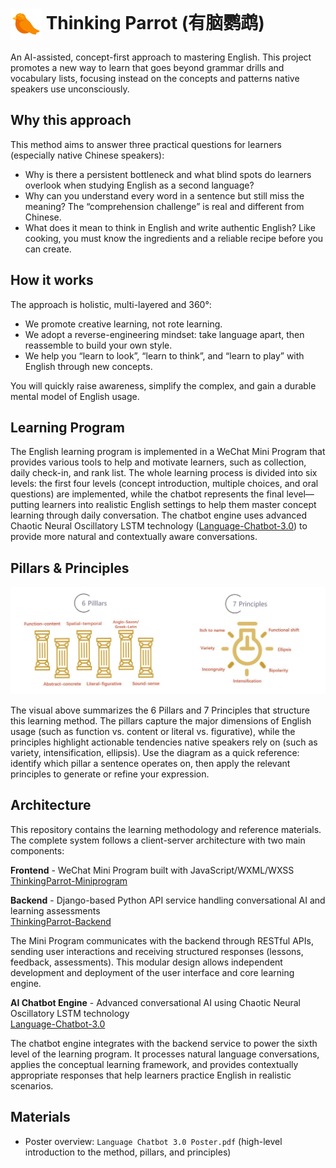 # <img src="LOGO.png" alt="ThinkingParrot Logo" width="50" height="50" align="center"/> Thinking Parrot (有脑鹦鹉)

An AI-assisted, concept-first approach to mastering English. This project promotes a new way to learn that goes beyond grammar drills and vocabulary lists, focusing instead on the concepts and patterns native speakers use unconsciously.

## Why this approach

This method aims to answer three practical questions for learners (especially native Chinese speakers):

- Why is there a persistent bottleneck and what blind spots do learners overlook when studying English as a second language?
- Why can you understand every word in a sentence but still miss the meaning? The “comprehension challenge” is real and different from Chinese.
- What does it mean to think in English and write authentic English? Like cooking, you must know the ingredients and a reliable recipe before you can create.

## How it works

The approach is holistic, multi-layered and 360°:

- We promote creative learning, not rote learning.
- We adopt a reverse-engineering mindset: take language apart, then reassemble to build your own style.
- We help you “learn to look”, “learn to think”, and “learn to play” with English through new concepts.

You will quickly raise awareness, simplify the complex, and gain a durable mental model of English usage.

## Learning Program

The English learning program is implemented in a WeChat Mini Program that provides various tools to help and motivate learners, such as collection, daily check-in, and rank list. The whole learning process is divided into six levels: the first four levels (concept introduction, multiple choices, and oral questions) are implemented, while the chatbot represents the final level—putting learners into realistic English settings to help them master concept learning through daily conversation. The chatbot engine uses advanced Chaotic Neural Oscillatory LSTM technology ([Language-Chatbot-3.0](https://github.com/liafonx/Language-Chatbot-3.0.git)) to provide more natural and contextually aware conversations.

## Pillars & Principles

![Pillars and Principles](./Pillars-and-Principles.png)

The visual above summarizes the 6 Pillars and 7 Principles that structure this learning method. The pillars capture the major dimensions of English usage (such as function vs. content or literal vs. figurative), while the principles highlight actionable tendencies native speakers rely on (such as variety, intensification, ellipsis). Use the diagram as a quick reference: identify which pillar a sentence operates on, then apply the relevant principles to generate or refine your expression.

## Architecture

This repository contains the learning methodology and reference materials. The complete system follows a client-server architecture with two main components:

**Frontend** - WeChat Mini Program built with JavaScript/WXML/WXSS  
[ThinkingParrot-Miniprogram](https://github.com/liafonx/ThinkingParrot-Miniprogram.git)

**Backend** - Django-based Python API service handling conversational AI and learning assessments  
[ThinkingParrot-Backend](https://github.com/liafonx/ThinkingParrot-Backend.git)

The Mini Program communicates with the backend through RESTful APIs, sending user interactions and receiving structured responses (lessons, feedback, assessments). This modular design allows independent development and deployment of the user interface and core learning engine.

**AI Chatbot Engine** - Advanced conversational AI using Chaotic Neural Oscillatory LSTM technology  
[Language-Chatbot-3.0](https://github.com/liafonx/Language-Chatbot-3.0.git)

The chatbot engine integrates with the backend service to power the sixth level of the learning program. It processes natural language conversations, applies the conceptual learning framework, and provides contextually appropriate responses that help learners practice English in realistic scenarios.

## Materials

- Poster overview: `Language Chatbot 3.0 Poster.pdf` (high-level introduction to the method, pillars, and principles)

